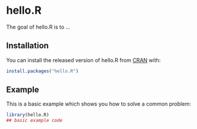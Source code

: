 
# hello.R

<!-- badges: start -->
<!-- badges: end -->

The goal of hello.R is to ...

## Installation

You can install the released version of hello.R from [CRAN](https://CRAN.R-project.org) with:

``` r
install.packages("hello.R")
```

## Example

This is a basic example which shows you how to solve a common problem:

``` r
library(hello.R)
## basic example code
```


